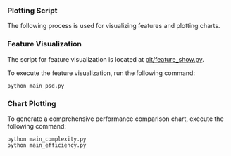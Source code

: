 ### Plotting Script
The following process is used for visualizing features and plotting charts.
 
 
### Feature Visualization
The script for feature visualization is located at [plt/feature_show.py](feature_show.py). 

To execute the feature visualization, run the following command:
```
python main_psd.py
```

### Chart Plotting
To generate a comprehensive performance comparison chart, execute the following command:
```
python main_complexity.py
python main_efficiency.py
```

